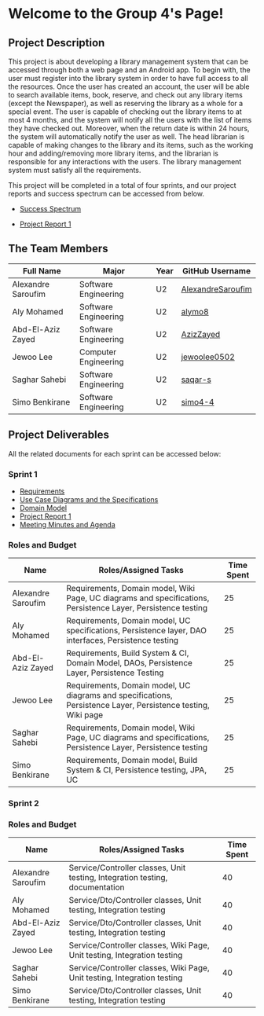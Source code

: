 # Welcome to the Group 4's Page!
## Project Description
This project is about developing a library management system that can be accessed through both a web page and an Android app. To begin with, the user must register into the library system in order to have full access to all the resources. Once the user has created an account, the user will be able to search available items, book, reserve, and check out any library items (except the Newspaper), as well as reserving the library as a whole for a special event. The user is capable of checking out the library items to at most 4 months, and the system will notify all the users with the list of items they have checked out. Moreover, when the return date is within 24 hours, the system will automatically notify the user as well. The head librarian is capable of making changes to the library and its items, such as the working hour and adding/removing more library items, and the librarian is responsible for any interactions with the users. The library management system must satisfy all the requirements.

This project will be completed in a total of four sprints, and our project reports and success spectrum can be accessed from below.

- [Success Spectrum](https://github.com/McGill-ECSE321-Fall2021/project-group-04/wiki/Success-Spectrum)

- [Project Report 1](https://github.com/McGill-ECSE321-Fall2021/project-group-04/wiki/Project-Report-1)


## The Team Members
|      Full Name     |         Major        | Year |  GitHub Username  |
| ------------------ | -------------------- | ---- | ----------------- |
| Alexandre Saroufim | Software Engineering |  U2  | [AlexandreSaroufim](https://github.com/alexandresaroufim) |
|    Aly Mohamed     | Software Engineering |  U2  | [alymo8](https://github.com/alymo8)        |
| Abd-El-Aziz Zayed  | Software Engineering |  U2  | [AzizZayed](https://github.com/AzizZayed) |
|     Jewoo Lee      | Computer Engineering |  U2  | [jewoolee0502](https://github.com/jewoolee0502)   |
|   Saghar Sahebi    | Software Engineering |  U2  | [saqar-s](https://github.com/saqar-s)     |
| Simo      Benkirane| Software Engineering |  U2  | [simo4-4 ](https://github.com/simo4-4)|

## Project Deliverables 
All the related documents for each sprint can be accessed below:

### Sprint 1
- [Requirements](https://github.com/McGill-ECSE321-Fall2021/project-group-04/wiki/Requirements)
- [Use Case Diagrams and the Specifications](https://github.com/McGill-ECSE321-Fall2021/project-group-04/wiki/Use-Case-Diagrams-and-Specifications)
- [Domain Model](https://github.com/McGill-ECSE321-Fall2021/project-group-04/wiki/Domain-Model)
- [Project Report 1](https://github.com/McGill-ECSE321-Fall2021/project-group-04/wiki/Project-Report-1)
- [Meeting Minutes and Agenda](https://github.com/McGill-ECSE321-Fall2021/project-group-04/wiki/Meeting-minutes-and-agenda)


### Roles and Budget
|        Name        |         Roles/Assigned Tasks       |    Time Spent   |
| ------------------ | ---------------------------------- | --------------- |
| Alexandre Saroufim | Requirements, Domain model, Wiki Page, UC diagrams and specifications, Persistence Layer, Persistence testing                                   |        25      |
|    Aly Mohamed     | Requirements,  Domain model, UC specifications, Persistence layer, DAO interfaces, Persistence testing  |        25    |
| Abd-El-Aziz Zayed  | Requirements, Build System & CI, Domain Model, DAOs, Persistence Layer, Persistence Testing|    25       |
|     Jewoo Lee      | Requirements, Domain model, UC diagrams and specifications, Persistence Layer, Persistence testing, Wiki page   |       25      |
|   Saghar Sahebi    | Requirements, Domain model, Wiki Page, UC diagrams and specifications, Persistence Layer, Persistence testing                                  |        25    |
| Simo      Benkirane| Requirements, Domain model, Build System & CI, Persistence testing, JPA, UC                              |    25     |

### Sprint 2



### Roles and Budget
|        Name        |         Roles/Assigned Tasks       |    Time Spent   |
| ------------------ | ---------------------------------- | --------------- |
| Alexandre Saroufim | Service/Controller classes, Unit testing, Integration testing, documentation                                   |        40      |
|    Aly Mohamed     | Service/Dto/Controller classes, Unit testing, Integration testing  |        40    |
| Abd-El-Aziz Zayed  | Service/Dto/Controller classes,  Unit testing, Integration testing |    40       |
|     Jewoo Lee      | Service/Controller classes, Wiki Page, Unit testing, Integration testing   |       40      |
|   Saghar Sahebi    | Service/Controller classes, Wiki Page, Unit testing, Integration testing         |        40    |
| Simo      Benkirane| Service/Dto/Controller classes,  Unit testing, Integration testing                  |    40     |
